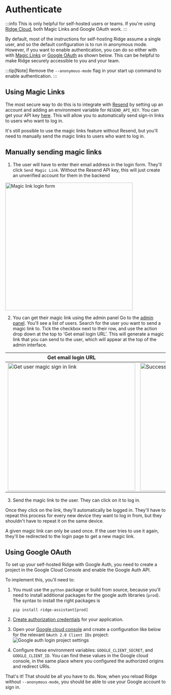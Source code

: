 # Authenticate

:::info
This is only helpful for self-hosted users or teams. If you're using [Ridge Cloud](https://app.ridge.dev), both Magic Links and Google OAuth work.
:::

By default, most of the instructions for self-hosting Ridge assume a single user, and so the default configuration is to run in anonymous mode. However, if you want to enable authentication, you can do so either with with [Magic Links](#using-magic-links) or [Google OAuth](#using-google-oauth) as shown below. This can be helpful to make Ridge securely accessible to you and your team.

:::tip[Note]
Remove the `--anonymous-mode` flag in your start up command to enable authentication.
:::

## Using Magic Links
The most secure way to do this is to integrate with [Resend](https://resend.com) by setting up an account and adding an environment variable for `RESEND_API_KEY`. You can get your API key [here](https://resend.com/api-keys). This will allow you to automatically send sign-in links to users who want to log in.

It's still possible to use the magic links feature without Resend, but you'll need to manually send the magic links to users who want to log in.

## Manually sending magic links

1. The user will have to enter their email address in the login form.
They'll click `Send Magic Link`. Without the Resend API key, this will just create an unverified account for them in the backend
<img src="/img/magic_link.png" alt="Magic link login form" width="400"/>

2. You can get their magic link using the admin panel
Go to the [admin panel](http://localhost:42110/server/admin/database/ridgeuser/). You'll see a list of users. Search for the user you want to send a magic link to. Tick the checkbox next to their row, and use the action drop down at the top to 'Get email login URL'. This will generate a magic link that you can send to the user, which will appear at the top of the admin interface.

| Get email login URL | Retrieved login URL |
|---------------------|---------------------|
| <img src="/img/admin_get_emali_login.png" alt="Get user magic sign in link" width="400" />| <img src="/img/admin_successful_login_url.png" alt="Successfully retrieved a login URL" width="400" />|

3. Send the magic link to the user. They can click on it to log in.

Once they click on the link, they'll automatically be logged in. They'll have to repeat this process for every new device they want to log in from, but they shouldn't have to repeat it on the same device.

A given magic link can only be used once. If the user tries to use it again, they'll be redirected to the login page to get a new magic link.

## Using Google OAuth

To set up your self-hosted Ridge with Google Auth, you need to create a project in the Google Cloud Console and enable the Google Auth API.

To implement this, you'll need to:
1. You must use the `python` package or build from source, because you'll need to install additional packages for the google auth libraries (`prod`). The syntax to install the right packages is
   ```
   pip install ridge-assistant[prod]
   ```
2. [Create authorization credentials](https://developers.google.com/identity/sign-in/web/sign-in) for your application.
3. Open your [Google cloud console](https://console.developers.google.com/apis/credentials) and create a configuration like below for the relevant `OAuth 2.0 Client IDs` project:
![Google auth login project settings](https://github.com/ridge-ai/ridge/assets/65192171/9bcbf6f4-197d-4d0c-973a-c10b1331c892)

4. Configure these environment variables: `GOOGLE_CLIENT_SECRET`, and `GOOGLE_CLIENT_ID`. You can find these values in the Google cloud console, in the same place where you configured the authorized origins and redirect URIs.

That's it! That should be all you have to do. Now, when you reload Ridge without `--anonymous-mode`, you should be able to use your Google account to sign in.
